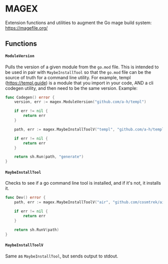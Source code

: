 # MAGEX

Extension functions and utilities to augment the Go mage build system:
https://magefile.org/

## Functions

#### `ModuleVersion`

Pulls the version of a given module from the `go.mod` file. This is intended to
be used in pair with `MaybeInstallTool` so that the `go.mod` file can be the
source of truth for a command line utility. For example, templ
(https://templ.guide) is a module that you import in your code, AND a cli
codegen utility, and then need to be the same version. Example:

```go
func Codegen() error {
	version, err := magex.ModuleVersion("github.com/a-h/templ")

	if err != nil {
		return err
	}

	path, err := magex.MaybeInstallToolV("templ", "github.com/a-h/templ/cmd/templ", version)

	if err != nil {
		return err
	}

    return sh.Run(path, "generate")
}
```

#### `MaybeInstallTool`

Checks to see if a go command line tool is installed, and if it's not, it
installs it.

```go
func Dev() error {
	path, err := magex.MaybeInstallToolV("air", "github.com/cosmtrek/air", "v1.49.0")

	if err != nil {
		return err
	}

	return sh.RunV(path)
}
```

#### `MaybeInstallToolV`

Same as `MaybeInstallTool`, but sends output to stdout.
